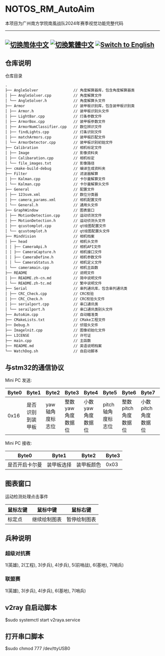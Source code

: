 # NOTOS_RM_AutoAim
本项目为广州南方学院南風战队2024年赛季视觉功能完整代码

---
[![切换简体中文](https://img.shields.io/badge/切换语言-简体中文-blue)](https://github.com/notos-robomaster/NOTOS_RM_AutoAim/blob/main/README/README.zh-cn.md)
[![切換繁體中文](https://img.shields.io/badge/切換語言-繁體中文-blue)](https://github.com/notos-robomaster/NOTOS_RM_AutoAim/blob/main/README/README.zh-tc.md)
[![Switch to English](https://img.shields.io/badge/Switch-English-blue)](https://github.com/notos-robomaster/NOTOS_RM_AutoAim/blob/main/README.md)
---

## 仓库说明
仓库目录

    .
    ├── AngleSolver                // 角度解算器库，包含角度解算器类
    │ ├── AngleSolver.cpp          // 角度解算文件
    │ └── AngleSolver.h            // 角度解算头文件
    ├── Armor                      // 装甲板识别库，包含装甲板识别类
    │ ├── Armor.h                  // 装甲板识别头文件
    │ ├── LightBar.cpp             // 灯条参数文件
    │ ├── ArmorBox.cpp             // 装甲板参数文件
    │ ├── ArmorNumClassifier.cpp   // 数位辨识文件
    │ ├── findLights.cpp           // 灯条识别文件
    │ ├── matchArmors.cpp          // 装甲板匹配文件
    │ └── ArmorDetector.cpp        // 装甲板识别初始文件
    ├── Calibration                // 相机标定文件
    │ ├── Image                    // 影像资料夹
    │ ├── Calibaration.cpp         // 相机标定
    │ └── file_images.txt          // 影像路径
    ├── cmake-build-debug          // 编译生成资料夹
    ├── Filter                     // 滤波器解算
    │ ├── Kalman.cpp               // 卡尔曼解算文件
    │ └── Kalman.cpp               // 卡尔曼解算头文件
    ├── General                    // 配置文件
    │ ├── 123svm.xml               // 数位分类器
    │ ├── camera_params.xml        // 相机配置文件
    │ └── General.h                // 通用头文件
    ├── GraphWindow                // 图表窗口
    │ ├── MotionDetection.cpp      // 运动侦测文件
    │ ├── MotionDetection.h        // 运动侦测头文件
    │ ├── qcustomplot.cpp          // qt绘图配置文件
    │ └── qcustomplot.h            // qt绘图配置头文件
    ├── MindVision                 // 相机档案
    │ ├── head                     // 相机头文件
    │ │ ├── CameraApi.h            // 相机API文件
    │ │ ├── CameraCapture.h        // 相机接口文件
    │ │ ├── CameraDefine.h         // 相机参数文件
    │ │ └── CameraStatus.h         // 相机定义文件
    │ └── cameramain.cpp           // 相机主函数
    ├── README                     // 说明文件
    │ ├── README.zh-cn.md          // 简中说明文件
    │ └── README.zh-tc.md          // 繁中说明文件
    ├── Serial                     // 串列通讯库，包含串列通讯类
    │ ├── CRC_Check.cpp            // CRC校验
    │ ├── CRC_Check.h              // CRC校验头文件
    │ ├── serialport.cpp           // 串口通讯类
    │ └── serailport.h             // 串口通讯类别头文件
    ├── AutoAim.cpp                // 自动瞄准类
    ├── CMakeLists.txt             // CMake工程文件 
    ├── Debug.h                    // 侦错头文件
    ├── Imagelnit.cpp              // 图像初始化文件
    ├── LICENSE                    // 许可证 
    ├── main.cpp                   // 主函数
    ├── README.md                  // 英语说明档案
    └── WatchDog.sh                // 自启动脚本

## 与stm32的通信协议
Mini PC 发送:

| Byte0 | Byte1    | Byte2          | Byte3      | Byte4      | Byte5        | Byte6     | Byte7        | Byte8 |
|-------|----------|----------------|------------|------------|--------------|-----------|--------------|-------|
| 0x16  | 是否识别到装甲板 | yaw轴角度标志位 | 整数yaw角度数据位 | 小数yaw角度数据位 | pitch轴角度标志位 | 整数pitch角度数据位 | 小数pitch角度数据位 | 0xFE  |

Mini PC 接收:

| Byte0 | Byte1 | Byte2 | Byte3   |
|------|-------|-------|---------|
| 是否开启卡尔曼 | 装甲板选择 | 装甲板颜色 | 0x03 |

## 图表窗口
运动检测处理点击事件

| 鼠标左键 | 鼠标中键   | 鼠标右键   |
|------|--------|--------|
| 标定点  | 继续绘制图表 | 暂停绘制图表 |

## 兵种说明

### 超级对抗赛
1(英雄), 2(工程), 3(步兵), 4(步兵), 5(前哨战), 6(基地), 7(哨兵)

### 联盟赛
1(英雄), 3(步兵), 4(步兵), 6(基地), 7(哨兵)

## v2ray 自启动脚本
$sudo systemctl start v2raya.service

## 打开串口脚本
$sudo chmod 777 /dev/ttyUSB0